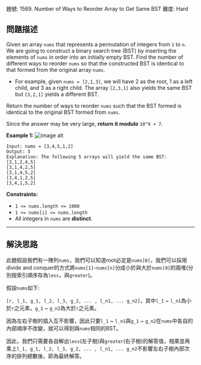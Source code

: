 題號: 1569. Number of Ways to Reorder Array to Get Same BST
難度: Hard

## 問題描述

Given an array `nums` that represents a permutation of integers from `1` to `n`. We are going to construct a binary search tree (BST) by inserting the elements of `nums` in order into an initially empty BST. Find the number of different ways to reorder `nums` so that the constructed BST is identical to that formed from the original array `nums`.

- For example, given `nums = [2,1,3]`, we will have 2 as the root, 1 as a left child, and 3 as a right child. The array `[2,3,1]` also yields the same BST but `[3,2,1]` yields a different BST.

Return the number of ways to reorder `nums` such that the BST formed is identical to the original BST formed from `nums`.

Since the answer may be very large, **return it modulo** `10^9 + 7`.

**Example 1:**
![image alt](https://assets.leetcode.com/uploads/2020/08/12/ex1.png)
```
Input: nums = [3,4,5,1,2]
Output: 5
Explanation: The following 5 arrays will yield the same BST: 
[3,1,2,4,5]
[3,1,4,2,5]
[3,1,4,5,2]
[3,4,1,2,5]
[3,4,1,5,2]
```

**Constraints:**

- `1 <= nums.length <= 1000`
- `1 <= nums[i] <= nums.length`
- All integers in `nums` are **distinct**.

---
## 解決思路

此題假設我們有一陣列`nums`，我們可以知道root必定是`nums[0]`，我們可以採用divide and conquer的方式將`nums[1]~nums[n]`分成小於與大於`nums[0]`的兩堆(分別按索引順序存為`less`，與`greater`)。

假設`nums`如下:

`[r, l_1, g_1, l_2, l_3, g_2, ... , l_n1, ... g_n2]`，其中`l_1` ~ `l_n1`為小於`r`之元素，`g_1` ~ `g_n2`為大於`r`之元素。

因為左右子樹的插入互不影響，因此只要`l_1` ~ `l_n1`與`g_1` ~ `g_n2`在`nums`中各自的內部順序不改變，就可以得到與`nums`相同的BST。

因此，我們只需要各自解出`less`(左子樹)與`greater`(右子樹)的解答值，相乘並再乘上`l_1, g_1, l_2, l_3, g_2, ... , l_n1, ... g_n2`不影響左右子樹內部次序的排列總數後，即為最終解答。